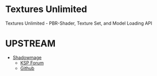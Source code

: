 # Textures Unlimited

Textures Unlimited - PBR-Shader, Texture Set, and Model Loading API


# UPSTREAM

* [Shadowmage](https://forum.kerbalspaceprogram.com/index.php?/profile/138730-shadowmage/)
	+ [KSP Forum](https://forum.kerbalspaceprogram.com/index.php?/topic/167450-*)
	+ [Github](https://github.com/shadowmage45/TexturesUnlimited)
